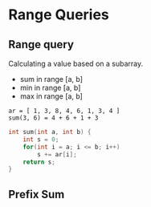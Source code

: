 # Range Queries

## Range query

Calculating a value based on a subarray.

* sum in range \[a, b\]
* min in range \[a, b\]
* max in range \[a, b\]

```text
ar = [ 1, 3, 8, 4, 6, 1, 3, 4 ]
sum(3, 6) = 4 + 6 + 1 + 3
```

```cpp
int sum(int a, int b) {
    int s = 0;
    for(int i = a; i <= b; i++)
        s += ar[i];
    return s;
}
```

## Prefix Sum



